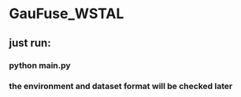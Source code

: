 # GauFuse_WSTAL
## just run:
### python main.py

### the environment and dataset format will be checked later
